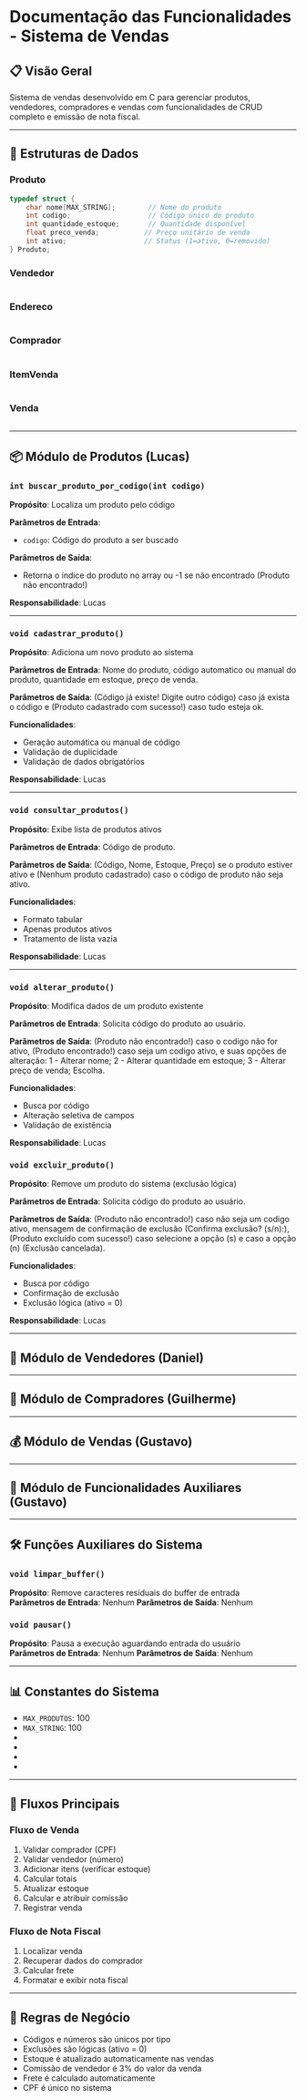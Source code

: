 # Documentação das Funcionalidades - Sistema de Vendas

## 📋 Visão Geral
Sistema de vendas desenvolvido em C para gerenciar produtos, vendedores, compradores e vendas com funcionalidades de CRUD completo e emissão de nota fiscal.

---

## 🔧 Estruturas de Dados

### Produto
```c
typedef struct {
    char nome[MAX_STRING];        // Nome do produto
    int codigo;                   // Código único do produto
    int quantidade_estoque;       // Quantidade disponível
    float preco_venda;           // Preço unitário de venda
    int ativo;                   // Status (1=ativo, 0=removido)
} Produto;

```
### Vendedor
```c

```

### Endereco
```c

```

### Comprador
```c

```

### ItemVenda
```c

```

### Venda
```c

```

---

## 📦 Módulo de Produtos (Lucas)

### `int buscar_produto_por_codigo(int codigo)`
**Propósito**: Localiza um produto pelo código  

**Parâmetros de Entrada**: 
- `codigo`: Código do produto a ser buscado

**Parâmetros de Saída**: 
- Retorna o índice do produto no array ou -1 se não encontrado (Produto não encontrado!)

**Responsabilidade**: Lucas

---

### `void cadastrar_produto()`
**Propósito**: Adiciona um novo produto ao sistema  

**Parâmetros de Entrada**: Nome do produto, código automatico ou manual do produto, quantidade em estoque, preço de venda.

**Parâmetros de Saída**: (Código já existe! Digite outro código) caso já exista o código e (Produto cadastrado com sucesso!) caso tudo esteja ok.

**Funcionalidades**:
- Geração automática ou manual de código
- Validação de duplicidade
- Validação de dados obrigatórios

**Responsabilidade**: Lucas

---

### `void consultar_produtos()`
**Propósito**: Exibe lista de produtos ativos 

**Parâmetros de Entrada**: Código de produto.

**Parâmetros de Saída**: (Código, Nome, Estoque, Preço) se o produto estiver ativo e (Nenhum produto cadastrado) caso o código de produto não seja ativo.

**Funcionalidades**:
- Formato tabular
- Apenas produtos ativos
- Tratamento de lista vazia

**Responsabilidade**: Lucas

---

### `void alterar_produto()`
**Propósito**: Modifica dados de um produto existente 

**Parâmetros de Entrada**: Solicita código do produto ao usuário.

**Parâmetros de Saída**: (Produto não encontrado!) caso o codigo não for ativo, (Produto encontrado!) caso seja um codigo ativo, e suas opções de alteração:
    1 - Alterar nome;
    2 - Alterar quantidade em estoque;
    3 - Alterar preço de venda;
    Escolha.

**Funcionalidades**:
- Busca por código
- Alteração seletiva de campos
- Validação de existência

**Responsabilidade**: Lucas

### `void excluir_produto()`
**Propósito**: Remove um produto do sistema (exclusão lógica)

**Parâmetros de Entrada**: Solicita código do produto ao usuário.

**Parâmetros de Saída**: (Produto não encontrado!) caso não seja um codigo ativo, mensagem de confirmação de exclusão (Confirma exclusão? (s/n):), (Produto excluído com sucesso!) caso selecione a opção (s) e caso a opção (n) (Exclusão cancelada).

**Funcionalidades**:
- Busca por código
- Confirmação de exclusão
- Exclusão lógica (ativo = 0)

**Responsabilidade**: Lucas

---

## 👥 Módulo de Vendedores (Daniel)



---

## 🛒 Módulo de Compradores (Guilherme)



---

## 💰 Módulo de Vendas (Gustavo)



---

## 📄 Módulo de Funcionalidades Auxiliares (Gustavo)



---

## 🛠️ Funções Auxiliares do Sistema

### `void limpar_buffer()`
**Propósito**: Remove caracteres residuais do buffer de entrada  
**Parâmetros de Entrada**: Nenhum
**Parâmetros de Saída**: Nenhum

### `void pausar()`
**Propósito**: Pausa a execução aguardando entrada do usuário  
**Parâmetros de Entrada**: Nenhum
**Parâmetros de Saída**: Nenhum

---

## 📊 Constantes do Sistema
- `MAX_PRODUTOS`: 100
- `MAX_STRING`: 100
- 
- 
- 
- 

---

## 🔄 Fluxos Principais

### Fluxo de Venda
1. Validar comprador (CPF)
2. Validar vendedor (número)
3. Adicionar itens (verificar estoque)
4. Calcular totais
5. Atualizar estoque
6. Calcular e atribuir comissão
7. Registrar venda

### Fluxo de Nota Fiscal
1. Localizar venda
2. Recuperar dados do comprador
3. Calcular frete
4. Formatar e exibir nota fiscal

---

## 🎯 Regras de Negócio
- Códigos e números são únicos por tipo
- Exclusões são lógicas (ativo = 0)
- Estoque é atualizado automaticamente nas vendas
- Comissão de vendedor é 3% do valor da venda
- Frete é calculado automaticamente
- CPF é único no sistema
